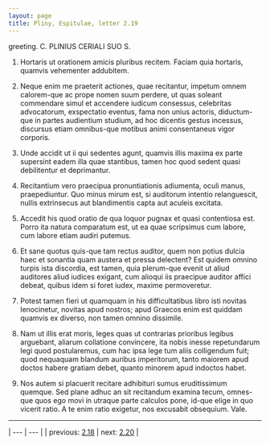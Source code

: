 ```yaml
---
layout: page
title: Pliny, Espitulae, letter 2.19
---
```


greeting. C. PLINIUS CERIALI SUO S.



1. Hortaris ut orationem amicis pluribus recitem. Faciam quia hortaris, quamvis vehementer addubitem.



2. Neque enim me praeterit actiones, quae recitantur, impetum omnem calorem-que ac prope nomen suum perdere, ut quas soleant commendare simul et accendere iudicum consessus, celebritas advocatorum, exspectatio eventus, fama non unius actoris, diductum-que in partes audientium studium, ad hoc dicentis gestus incessus, discursus etiam omnibus-que motibus animi consentaneus vigor corporis.



3. Unde accidit ut ii qui sedentes agunt, quamvis illis maxima ex parte supersint eadem illa quae stantibus, tamen hoc quod sedent quasi debilitentur et deprimantur.



4. Recitantium vero praecipua pronuntiationis adiumenta, oculi manus, praepediuntur. Quo minus mirum est, si auditorum intentio relanguescit, nullis extrinsecus aut blandimentis capta aut aculeis excitata.



5. Accedit his quod oratio de qua loquor pugnax et quasi contentiosa est. Porro ita natura comparatum est, ut ea quae scripsimus cum labore, cum labore etiam audiri putemus.



6. Et sane quotus quis-que tam rectus auditor, quem non potius dulcia haec et sonantia quam austera et pressa delectent? Est quidem omnino turpis ista discordia, est tamen, quia plerum-que evenit ut aliud auditores aliud iudices exigant, cum alioqui iis praecipue auditor affici debeat, quibus idem si foret iudex, maxime permoveretur.



7. Potest tamen fieri ut quamquam in his difficultatibus libro isti novitas lenocinetur, novitas apud nostros; apud Graecos enim est quiddam quamvis ex diverso, non tamen omnino dissimile.



8. Nam ut illis erat moris, leges quas ut contrarias prioribus legibus arguebant, aliarum collatione convincere, ita nobis inesse repetundarum legi quod postularemus, cum hac ipsa lege tum aliis colligendum fuit; quod nequaquam blandum auribus imperitorum, tanto maiorem apud doctos habere gratiam debet, quanto minorem apud indoctos habet.



9. Nos autem si placuerit recitare adhibituri sumus eruditissimum quemque. Sed plane adhuc an sit recitandum examina tecum, omnes-que quos ego movi in utraque parte calculos pone, id-que elige in quo vicerit ratio. A te enim ratio exigetur, nos excusabit obsequium. Vale.



---

| --- | --- |
| previous: [2.18](../2.18/) | next: [2.20](../2.20/) |